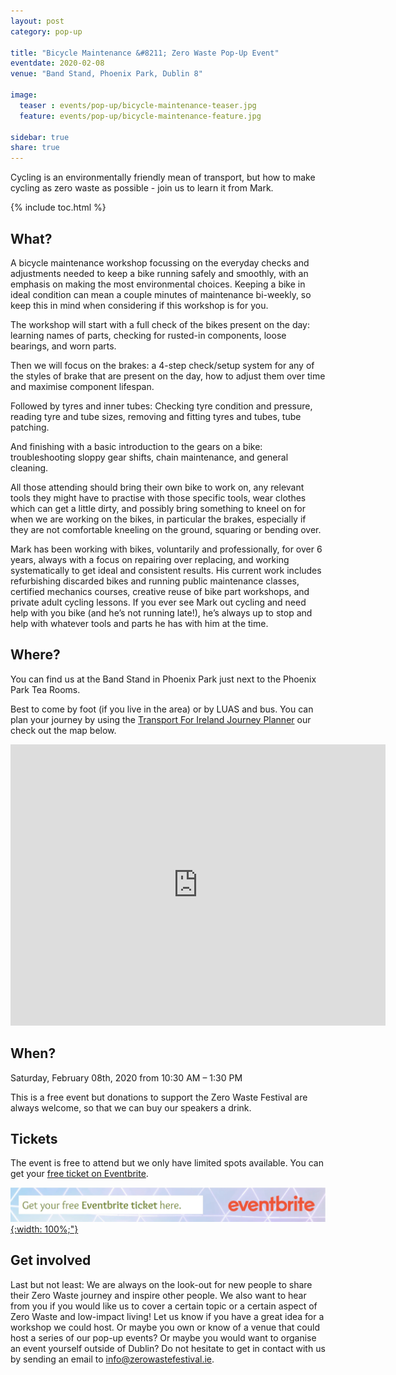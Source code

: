 ```yaml
---
layout: post
category: pop-up

title: "Bicycle Maintenance &#8211; Zero Waste Pop-Up Event"
eventdate: 2020-02-08
venue: "Band Stand, Phoenix Park, Dublin 8"

image:
  teaser : events/pop-up/bicycle-maintenance-teaser.jpg
  feature: events/pop-up/bicycle-maintenance-feature.jpg

sidebar: true
share: true
---
```


Cycling is an environmentally friendly mean of transport, but how to make cycling as zero waste as possible - join us to learn it from Mark.


{% include toc.html %}

## What?

A bicycle maintenance workshop focussing on the everyday checks and adjustments needed to keep a bike running safely and smoothly, with an emphasis on making the most environmental choices. Keeping a bike in ideal condition can mean a couple minutes of maintenance bi-weekly, so keep this in mind when considering if this workshop is for you.

The workshop will start with a full check of the bikes present on the day: learning names of parts, checking for rusted-in components, loose bearings, and worn parts.

Then we will focus on the brakes: a 4-step check/setup system for any of the styles of brake that are present on the day, how to adjust them over time and maximise component lifespan.

Followed by tyres and inner tubes: Checking tyre condition and pressure, reading tyre and tube sizes, removing and fitting tyres and tubes, tube patching.

And finishing with a basic introduction to the gears on a bike: troubleshooting sloppy gear shifts, chain maintenance, and general cleaning.

All those attending should bring their own bike to work on, any relevant tools they might have to practise with those specific tools, wear clothes which can get a little dirty, and possibly bring something to kneel on for when we are working on the bikes, in particular the brakes, especially if they are not comfortable kneeling on the ground, squaring or bending over.

Mark has been working with bikes, voluntarily and professionally, for over 6 years, always with a focus on repairing over replacing, and working systematically to get ideal and consistent results. His current work includes refurbishing discarded bikes and running public maintenance classes, certified mechanics courses, creative reuse of bike part workshops, and private adult cycling lessons. If you ever see Mark out cycling and need help with you bike (and he’s not running late!), he’s always up to stop and help with whatever tools and parts he has with him at the time.




## Where?

You can find us at the Band Stand in Phoenix Park just next to the Phoenix Park Tea Rooms.


Best to come by foot (if you live in the area) or by LUAS and bus. You can plan your journey by using the [Transport For Ireland Journey Planner](https://journeyplanner.transportforireland.ie/nta/XSLT_TRIP_REQUEST2?language=en) our check out the map below.

<iframe src="https://www.google.com/maps/embed?pb=!1m18!1m12!1m3!1d2381.494250738567!2d-6.305776684305555!3d53.35230897998024!2m3!1f0!2f0!3f0!3m2!1i1024!2i768!4f13.1!3m3!1m2!1s0x0%3A0x0!2zNTPCsDIxJzA4LjMiTiA2wrAxOCcxMi45Ilc!5e0!3m2!1sen!2sie!4v1581076212706!5m2!1sen!2sie" width="600" height="450" frameborder="0" style="border:0;" allowfullscreen=""></iframe>


## When?

Saturday, February 08th, 2020 from 10:30 AM &#8211; 1:30 PM

This is a free event but donations to support the Zero Waste Festival are always welcome, so that we can buy our speakers a drink. 

## Tickets

The event is free to attend but we only have limited spots available. You can get your [free ticket on Eventbrite](https://www.eventbrite.ie/e/bicycle-maintenance-zero-waste-pop-up-event-tickets-90706721245).

[![Eventbrite Ticket](/images/events/2020-01-science-gallery-festival/science-gallery-2020-eventbrite-link.jpg "Eventbrite Ticket"){:width: 100%;"}](https://www.eventbrite.ie/e/bicycle-maintenance-zero-waste-pop-up-event-tickets-90706721245)

## Get involved

Last but not least: We are always on the look-out for new people to share their Zero Waste journey and inspire other people. We also want to hear from you if you would like us to cover a certain topic or a certain aspect of Zero Waste and low-impact living! Let us know if you have a great idea for a workshop we could host. Or maybe you own or know of a venue that could host a series of our pop-up events? Or maybe you would want to organise an event yourself outside of Dublin? Do not hesitate to get in contact with us by sending an email to [info@zerowastefestival.ie](mailto:info@zerowastefestival.ie).










